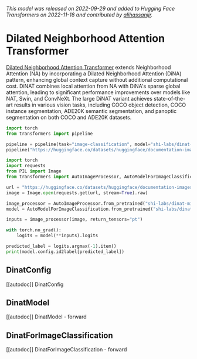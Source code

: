 <!--Copyright 2022 The HuggingFace Team. All rights reserved.

Licensed under the Apache License, Version 2.0 (the "License"); you may not use this file except in compliance with
the License. You may obtain a copy of the License at

http://www.apache.org/licenses/LICENSE-2.0

Unless required by applicable law or agreed to in writing, software distributed under the License is distributed on
an "AS IS" BASIS, WITHOUT WARRANTIES OR CONDITIONS OF ANY KIND, either express or implied. See the License for the
specific language governing permissions and limitations under the License.

⚠️ Note that this file is in Markdown but contain specific syntax for our doc-builder (similar to MDX) that may not be
rendered properly in your Markdown viewer.

-->
*This model was released on 2022-09-29 and added to Hugging Face Transformers on 2022-11-18 and contributed by [alihassanijr](https://huggingface.co/alihassanijr).*

# Dilated Neighborhood Attention Transformer

[Dilated Neighborhood Attention Transformer](https://huggingface.co/papers/2209.15001) extends Neighborhood Attention (NA) by incorporating a Dilated Neighborhood Attention (DiNA) pattern, enhancing global context capture without additional computational cost. DiNAT combines local attention from NA with DiNA's sparse global attention, leading to significant performance improvements over models like NAT, Swin, and ConvNeXt. The large DiNAT variant achieves state-of-the-art results in various vision tasks, including COCO object detection, COCO instance segmentation, ADE20K semantic segmentation, and panoptic segmentation on both COCO and ADE20K datasets.

<hfoptions id="usage">
<hfoption id="Pipeline">

```py
import torch
from transformers import pipeline

pipeline = pipeline(task="image-classification", model="shi-labs/dinat-mini-in1k-224", dtype="auto")
pipeline("https://huggingface.co/datasets/huggingface/documentation-images/resolve/main/pipeline-cat-chonk.jpeg")
```

</hfoption>
<hfoption id="AutoModel">

```python
import torch
import requests
from PIL import Image
from transformers import AutoImageProcessor, AutoModelForImageClassification

url = "https://huggingface.co/datasets/huggingface/documentation-images/resolve/main/pipeline-cat-chonk.jpeg"
image = Image.open(requests.get(url, stream=True).raw)

image_processor = AutoImageProcessor.from_pretrained("shi-labs/dinat-mini-in1k-224")
model = AutoModelForImageClassification.from_pretrained("shi-labs/dinat-mini-in1k-224", dtype="auto")

inputs = image_processor(image, return_tensors="pt")

with torch.no_grad():
    logits = model(**inputs).logits

predicted_label = logits.argmax(-1).item()
print(model.config.id2label[predicted_label])
```

</hfoption>
</hfoptions>

## DinatConfig

[[autodoc]] DinatConfig

## DinatModel

[[autodoc]] DinatModel
    - forward

## DinatForImageClassification

[[autodoc]] DinatForImageClassification
    - forward

